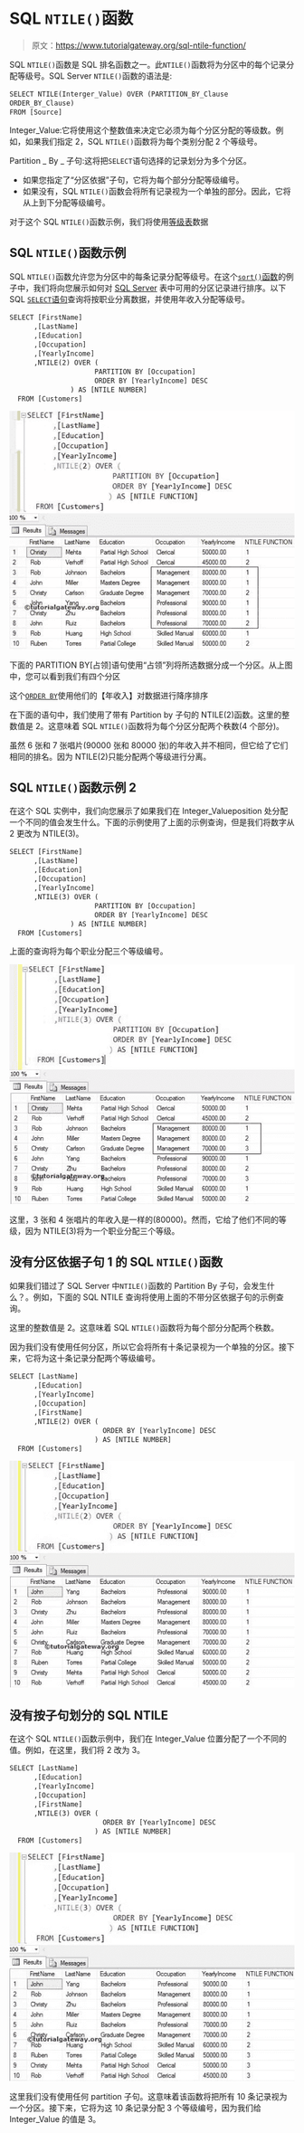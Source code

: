 # SQL `NTILE()`函数

> 原文：<https://www.tutorialgateway.org/sql-ntile-function/>

SQL `NTILE()`函数是 SQL 排名函数之一。此`NTILE()`函数将为分区中的每个记录分配等级号。SQL Server `NTILE()`函数的语法是:

```
SELECT NTILE(Interger_Value) OVER (PARTITION_BY_Clause ORDER_BY_Clause)
FROM [Source]
```

Integer_Value:它将使用这个整数值来决定它必须为每个分区分配的等级数。例如，如果我们指定 2，SQL `NTILE()`函数将为每个类别分配 2 个等级号。

Partition _ By _ 子句:这将把`SELECT`语句选择的记录划分为多个分区。

*   如果您指定了“分区依据”子句，它将为每个部分分配等级编号。
*   如果没有，SQL `NTILE()`函数会将所有记录视为一个单独的部分。因此，它将从上到下分配等级编号。

对于这个 SQL `NTILE()`函数示例，我们将使用[等级表](https://www.tutorialgateway.org/sql-data/)数据

## SQL `NTILE()`函数示例

SQL `NTILE()`函数允许您为分区中的每条记录分配等级号。在这个[`sort()`函数](https://www.tutorialgateway.org/ranking-functions-in-sql-server/)的例子中，我们将向您展示如何对 [SQL Server](https://www.tutorialgateway.org/sql/) 表中可用的分区记录进行排序。以下 SQL [`SELECT`语句](https://www.tutorialgateway.org/sql-select-statement/)查询将按职业分离数据，并使用年收入分配等级号。

```
SELECT [FirstName]
      ,[LastName]
      ,[Education]
      ,[Occupation]
      ,[YearlyIncome]
      ,NTILE(2) OVER (
                     PARTITION BY [Occupation] 
                     ORDER BY [YearlyIncome] DESC
         	   ) AS [NTILE NUMBER]
  FROM [Customers]
```

![SQL NTILE FUNCTION 1](img/2e61fe9682df848ee288a25762944c03.png)

下面的 PARTITION BY[占领]语句使用“占领”列将所选数据分成一个分区。从上图中，您可以看到我们有四个分区

这个[`ORDER BY`](https://www.tutorialgateway.org/sql-order-by-clause/)使用他们的【年收入】对数据进行降序排序

在下面的语句中，我们使用了带有 Partition by 子句的 NTILE(2)函数。这里的整数值是 2。这意味着 SQL `NTILE()`函数将为每个分区分配两个秩数(4 个部分)。

虽然 6 张和 7 张唱片(90000 张和 80000 张)的年收入并不相同，但它给了它们相同的排名。因为 NTILE(2)只能分配两个等级进行分离。

## SQL `NTILE()`函数示例 2

在这个 SQL 实例中，我们向您展示了如果我们在 Integer_Valueposition 处分配一个不同的值会发生什么。下面的示例使用了上面的示例查询，但是我们将数字从 2 更改为 NTILE(3)。

```
SELECT [FirstName]
      ,[LastName]
      ,[Education]
      ,[Occupation]
      ,[YearlyIncome]
      ,NTILE(3) OVER (
                     PARTITION BY [Occupation] 
                     ORDER BY [YearlyIncome] DESC
         	   ) AS [NTILE NUMBER]
  FROM [Customers]
```

上面的查询将为每个职业分配三个等级编号。

![SQL NTILE FUNCTION 2](img/4d91c8a7fdb88b282b8a6c383a58af4a.png)

这里，3 张和 4 张唱片的年收入是一样的(80000)。然而，它给了他们不同的等级，因为 NTILE(3)将为一个职业分配三个等级。

## 没有分区依据子句 1 的 SQL `NTILE()`函数

如果我们错过了 SQL Server 中`NTILE()`函数的 Partition By 子句，会发生什么？。例如，下面的 SQL NTILE 查询将使用上面的不带分区依据子句的示例查询。

这里的整数值是 2。这意味着 SQL `NTILE()`函数将为每个部分分配两个秩数。

因为我们没有使用任何分区，所以它会将所有十条记录视为一个单独的分区。接下来，它将为这十条记录分配两个等级编号。

```
SELECT [LastName]
      ,[Education]
      ,[YearlyIncome]
      ,[Occupation]
      ,[FirstName]
      ,NTILE(2) OVER (
                       ORDER BY [YearlyIncome] DESC
                     ) AS [NTILE NUMBER]
  FROM [Customers]
```

![SQL NTILE FUNCTION 3](img/9c7c0348716bb73b118ec820e0c9125f.png)

## 没有按子句划分的 SQL NTILE

在这个 SQL `NTILE()`函数示例中，我们在 Integer_Value 位置分配了一个不同的值。例如，在这里，我们将 2 改为 3。

```
SELECT [LastName]
      ,[Education]
      ,[YearlyIncome]
      ,[Occupation]
      ,[FirstName]
      ,NTILE(3) OVER (
                       ORDER BY [YearlyIncome] DESC
                     ) AS [NTILE NUMBER]
  FROM [Customers]
```

![SQL NTILE Function 4](img/100485c6fb7b79b9f960b6e551300a56.png)

这里我们没有使用任何 partition 子句。这意味着该函数将把所有 10 条记录视为一个分区。接下来，它将为这 10 条记录分配 3 个等级编号，因为我们给 Integer_Value 的值是 3。